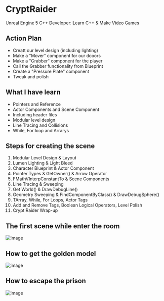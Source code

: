 # CryptRaider
Unreal Engine 5 C++ Developer: Learn C++ &amp; Make Video Games

## Action Plan
* Creatt our level design (including lighting)
* Make a "Mover" component for our dooors
* Make a "Grabber" component for the player
* Call the Grabber functionality from Blueprint
* Create a "Pressure Plate" component
* Tweak and polish

## What I have learn
* Pointers and Reference
* Actor Components and Scene Component
* Including header files
* Modular level design
* Line Tracing and Collisions
* While, For loop and Arrarys

## Steps for creating the scene
1. Modular Level Design & Layout
2. Lumen Lighting & Light Bleed 
3. Character Blueprint & Actor Component
4. Pointer Types & GetOwner() & Arrow Operator
5. FMathVInterpConstantTo & Scene Components
6. Line Tracing & Sweeping
7. Get World() & DrawDebugLine()
8. Geometry Sweeping & FindComponentByClass() & DrawDebugSphere() 
9. TArray, While, For Loops, Actor Tags
10. Add and Remove Tags, Boolean Logical Operators, Level Polish 
11. Crypt Raider Wrap-up

## The first scene while enter the room

![image](https://user-images.githubusercontent.com/38579506/210294175-7f6cae43-7761-4598-a19d-b5991dcb9cfb.png)

## How to get the golden model

![image](https://user-images.githubusercontent.com/38579506/210294275-27cfa234-1814-4250-909d-3f27fcddd489.png)

## How to escape the prison

![image](https://user-images.githubusercontent.com/38579506/210294323-701295d6-bbf6-493c-8c19-5cf30331ce74.png)
